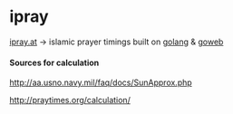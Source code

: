 ipray
=====

<a href="http://ipray.at">ipray.at</a> -> islamic prayer timings built on <a href="http://golang.org/">golang</a> &amp; <a href="https://code.google.com/p/goweb/">goweb</a>

<h4>Sources for calculation</h4>

http://aa.usno.navy.mil/faq/docs/SunApprox.php

http://praytimes.org/calculation/
